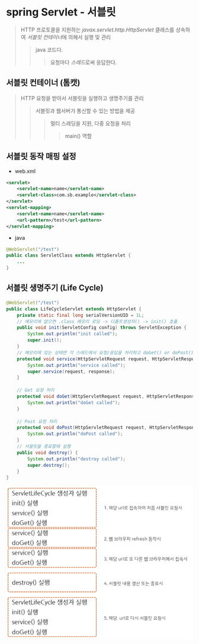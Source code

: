 # spring Servlet - 서블릿

> HTTP 프로토콜을 지원하는 _javax.servlet.http.HttpServlet_ 클래스를 상속하여 *서블릿 컨테이너*에 의해서 실행 및 관리
>
> > java 코드다.
> >
> > > 요청마다 *스레드*로써 응답한다.

## 서블릿 컨테이너 (톰캣)

> HTTP 요청을 받아서 서블릿을 실행하고 생명주기를 관리
>
> > 서블릿과 웹서버가 통신할 수 있는 방법을 제공
> >
> > > 멀티 스레딩을 지원, 다중 요청을 처리
> > >
> > > > main() 역할

## 서블릿 동작 매핑 설정

- web.xml

```xml
<servlet>
    <servlet-name>name</servlet-name>
    <servlet-class>com.sb.example</servlet-class>
</servlet>
<servlet-mapping>
    <servlet-name>name</servlet-name>
    <url-pattern>/test</url-pattern>
</servlet-mapping>
```

- java

```java
@WebServlet("/test")
public class ServletClass extends HttpServlet {
    ...
}
```

## 서블릿 생명주기 (Life Cycle)

```java
@WebServlet("/test")
public class LifeCycleServlet extends HttpServlet {
    private static final long serialVersionUID = 1L;
    // 메모리에 없으면 .class 메모리 로딩 -> 디폴트생성자() -> init() 호출
    public void init(ServletConfig config) throws ServletException {
        System.out.println("init called");
        super.init();
    }
    // 메모리에 있는 상태면 각 스레드에서 요청/응답을 처리하고 doGet() or doPost()로 분기된다.
    protected void service(HttpServletRequest request, HttpServletResponse response) throws ServletException, IOException {
        System.out.println("service called");
        super.service(request, response);
    }

    // Get 요청 처리
    protected void doGet(HttpServletRequest request, HttpServletResponse response) throws ServletException, IOException {
        System.out.println("doGet called");
    }

    // Post 요청 처리
    protected void doPost(HttpServletRequest request, HttpServletResponse response) throws ServletException, IOException {
        System.out.println("doPost called");
    }
    // 서블릿을 종료할때 실행
    public void destroy() {
        System.out.println("destroy called");
        super.destroy();
    }
}
```

![](./img/servlet.png)
